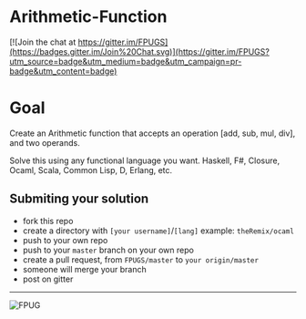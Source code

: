 # Arithmetic-Function
[![Join the chat at https://gitter.im/FPUGS](https://badges.gitter.im/Join%20Chat.svg)](https://gitter.im/FPUGS?utm_source=badge&utm_medium=badge&utm_campaign=pr-badge&utm_content=badge)

# Goal
Create an Arithmetic function that accepts an operation [add, sub, mul, div], and two operands.

Solve this using any functional language you want.
Haskell, F#, Closure, Ocaml, Scala, Common Lisp, D, Erlang, etc.

## Submiting your solution

- fork this repo
- create a directory with `[your username]`/`[lang]` example: `theRemix/ocaml`
- push to your own repo
- push to your `master` branch on your own repo
- create a pull request, from `FPUGS/master` to `your origin/master`
- someone will merge your branch
- post on gitter

----

![FPUG](http://www.quickmeme.com/img/fa/fae6dd8aefad8732c92d29c815e627b4df8d96d9ec7b00e18a6efbf7b491019c.jpg)